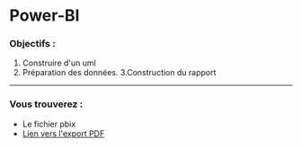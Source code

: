 # Power-BI

### Objectifs :


1. Construire d'un uml
2. Préparation des données.
3.Construction du rapport


***

### Vous trouverez :

* Le fichier pbix
* [Lien vers l'export PDF](https://github.com/Razan-ALTUJJAR/Power-BI/blob/main/ANALYSE%20des%20ventes.pdf)  

